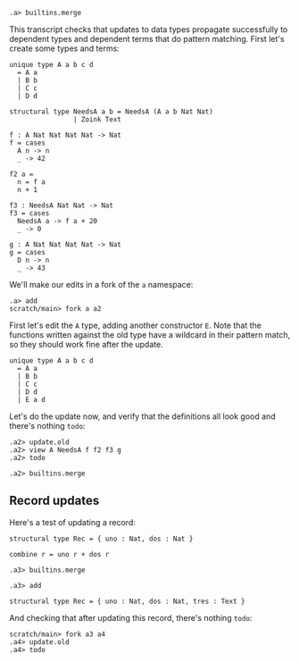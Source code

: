 
```ucm:hide
.a> builtins.merge
```

This transcript checks that updates to data types propagate successfully to dependent types and dependent terms that do pattern matching. First let's create some types and terms:

```unison:hide
unique type A a b c d
  = A a
  | B b
  | C c
  | D d

structural type NeedsA a b = NeedsA (A a b Nat Nat)
                | Zoink Text

f : A Nat Nat Nat Nat -> Nat
f = cases
  A n -> n
  _ -> 42

f2 a =
  n = f a
  n + 1

f3 : NeedsA Nat Nat -> Nat
f3 = cases
  NeedsA a -> f a + 20
  _ -> 0

g : A Nat Nat Nat Nat -> Nat
g = cases
  D n -> n
  _ -> 43
```

We'll make our edits in a fork of the `a` namespace:

```ucm
.a> add
scratch/main> fork a a2
```

First let's edit the `A` type, adding another constructor `E`. Note that the functions written against the old type have a wildcard in their pattern match, so they should work fine after the update.

```unison:hide
unique type A a b c d
  = A a
  | B b
  | C c
  | D d
  | E a d
```

Let's do the update now, and verify that the definitions all look good and there's nothing `todo`:

```ucm
.a2> update.old
.a2> view A NeedsA f f2 f3 g
.a2> todo
```

```ucm:hide
.a2> builtins.merge
```

## Record updates

Here's a test of updating a record:

```unison
structural type Rec = { uno : Nat, dos : Nat }

combine r = uno r + dos r
```

```ucm:hide
.a3> builtins.merge
```

```ucm
.a3> add
```

```unison
structural type Rec = { uno : Nat, dos : Nat, tres : Text }
```

And checking that after updating this record, there's nothing `todo`:

```ucm
scratch/main> fork a3 a4
.a4> update.old
.a4> todo
```
